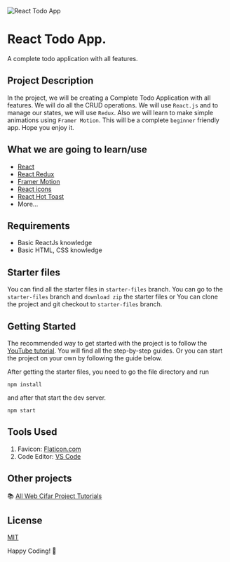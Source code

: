 ![React Todo App](./banner.png)

# React Todo App.

A complete todo application with all features.

## Project Description

In the project, we will be creating a Complete Todo Application with all features. We will do all the CRUD operations. We will use `React.js` and to manage our states, we will use `Redux`. Also we will learn to make simple animations using `Framer Motion`. This will be a complete `beginner` friendly app. Hope you enjoy it.

## What we are going to learn/use

- [React](https://reactjs.org/)
- [React Redux](https://redux.js.org/)
- [Framer Motion](https://framer.com/motion/)
- [React icons](https://react-icons.netlify.com/)
- [React Hot Toast](https://react-hot-toast.com/)
- More...

## Requirements

- Basic ReactJs knowledge
- Basic HTML, CSS knowledge

## Starter files

You can find all the starter files in `starter-files` branch. You can go to the `starter-files` branch and `download zip` the starter files or You can clone the project and git checkout to `starter-files` branch.

## Getting Started

The recommended way to get started with the project is to follow the [YouTube tutorial](https://youtu.be/W0Uf_xu350k). You will find all the step-by-step guides. Or you can start the project on your own by following the guide below.

After getting the starter files, you need to go the file directory and run

```shell
npm install
```

and after that start the dev server.

```shell
npm start
```

## Tools Used

1. Favicon: [Flaticon.com](https://www.flaticon.com/)
1. Code Editor: [VS Code](https://code.visualstudio.com/)

## Other projects

📚 [All Web Cifar Project Tutorials](https://github.com/ShaifArfan/wc-project-tutorials)

## License

[MIT](https://choosealicense.com/licenses/mit/)

Happy Coding! 🚀
